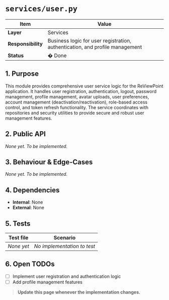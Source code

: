 <!-- filepath: c:\Users\00010654\Documents\Git\ReViewPoint\docs\backend\services\user.py.md -->

# `services/user.py`

| Item               | Value                                                                                            |
| ------------------ | ------------------------------------------------------------------------------------------------ |
| **Layer**          | Services                                                                                         |
| **Responsibility** | Business logic for user registration, authentication, and profile management |
| **Status**         | � Done                                                                                          |

## 1. Purpose

This module provides comprehensive user service logic for the ReViewPoint application. It handles user registration, authentication, logout, password management, profile management, avatar uploads, user preferences, account management (deactivation/reactivation), role-based access control, and token refresh functionality. The service coordinates with repositories and security utilities to provide secure and robust user management features.

## 2. Public API

_None yet. To be implemented._

## 3. Behaviour & Edge-Cases

_None yet. To be implemented._

## 4. Dependencies

- **Internal**: None
- **External**: None

## 5. Tests

| Test file  | Scenario                    |
| ---------- | --------------------------- |
| _None yet_ | _No implementation to test_ |

## 6. Open TODOs

- [ ] Implement user registration and authentication logic
- [ ] Add profile management features

> **Update this page whenever the implementation changes.**
